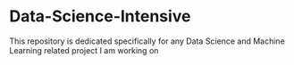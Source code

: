 # Data-Science-Intensive
This repository is dedicated specifically for any Data Science and Machine Learning related project I am working on
